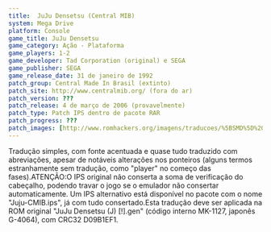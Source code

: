 ```yaml
---
title:  JuJu Densetsu (Central MIB)
system: Mega Drive
platform: Console
game_title: JuJu Densetsu
game_category: Ação - Plataforma
game_players: 1-2
game_developer: Tad Corporation (original) e SEGA
game_publisher: SEGA
game_release_date: 31 de janeiro de 1992
patch_group: Central Made In Brasil (extinto)
patch_site: http://www.centralmib.org/ (fora do ar)
patch_version: ???
patch_release: 4 de março de 2006 (provavelmente)
patch_type: Patch IPS dentro de pacote RAR
patch_progress: ???
patch_images: [http://www.romhackers.org/imagens/traducoes/%5BSMD%5D%20JuJu%20Densetsu%20-%20Central%20MIB%20-%201.png,http://www.romhackers.org/imagens/traducoes/%5BSMD%5D%20JuJu%20Densetsu%20-%20Central%20MIB%20-%202.png,http://www.romhackers.org/imagens/traducoes/%5BSMD%5D%20JuJu%20Densetsu%20-%20Central%20MIB%20-%203.png]
---
```

Tradução simples, com fonte acentuada e quase tudo traduzido com abreviações, apesar de notáveis alterações nos ponteiros  (alguns termos estranhamente sem tradução, como "player" no começo das fases).ATENÇÃO:O IPS original não conserta a soma de verificação do cabeçalho, podendo travar o jogo se o emulador não consertar automaticamente. Um IPS alternativo está disponível no pacote com o nome "Juju-CMIB.ips", já com tudo consertado.Esta tradução deve ser aplicada na ROM original "JuJu Densetsu (J) [!].gen" (código interno MK-1127, japonês G-4064), com CRC32 D09B1EF1.